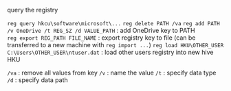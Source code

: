 query the registry

`reg query hkcu\software\microsoft\...`
`reg delete PATH /va`
`reg add PATH /v OneDrive /t REG_SZ /d VALUE_PATH` : add OneDrive key to PATH  
`reg export REG_PATH FILE_NAME` : export registry key to file (can be transferred to a new machine with `reg import ...`)
`reg load HKU\OTHER_USER C:\Users\OTHER_USER\ntuser.dat` : load other users registry into new hive HKU

`/va` : remove all values from key
`/v` : name the value
`/t` : specify data type
`/d` : specify data path
